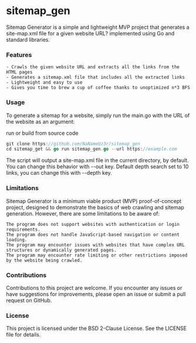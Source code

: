 # sitemap_gen

Sitemap Generator is a simple and lightweight MVP project that generates a site-map.xml file for a given website URL? implemented using Go and standard libraries.

### Features
    - Crawls the given website URL and extracts all the links from the HTML pages
    - Generates a sitemap.xml file that includes all the extracted links
    - Lightweight and easy to use
    - Gives you time to brew a cup of coffee thanks to unoptimized n*3 BFS

### Usage

To generate a sitemap for a website, simply run the main.go with the URL of the website as an argument:

run or build from source code

```go
git clone https://github.com/NaNameUz3r/sitemap_gen
cd sitemap_get && go run sitemap_gen.go --url https://example.com
```

The script will output a site-map.xml file in the current directory, by default. You can change this behavior with --out key.
Default depth search set to 10 links, you can change this with --depth key.

### Limitations

Sitemap Generator is a minimum viable product (MVP) proof-of-concept project, designed to demonstrate the basics of web crawling and sitemap generation. However, there are some limitations to be aware of:

    The program does not support websites with authentication or login requirements.
    The program does not handle JavaScript-based navigation or content loading.
    The program may encounter issues with websites that have complex URL structures or dynamically generated pages.
    The program may encounter rate limiting or other restrictions imposed by the website being crawled.

### Contributions

Contributions to this project are welcome. If you encounter any issues or have suggestions for improvements, please open an issue or submit a pull request on GitHub.

### License

This project is licensed under the BSD 2-Clause License. See the LICENSE file for details.